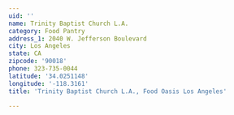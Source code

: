 ```yaml
---
uid: ''
name: Trinity Baptist Church L.A.
category: Food Pantry
address_1: 2040 W. Jefferson Boulevard
city: Los Angeles
state: CA
zipcode: '90018'
phone: 323-735-0044
latitude: '34.0251148'
longitude: '-118.3161'
title: 'Trinity Baptist Church L.A., Food Oasis Los Angeles'

---
```

